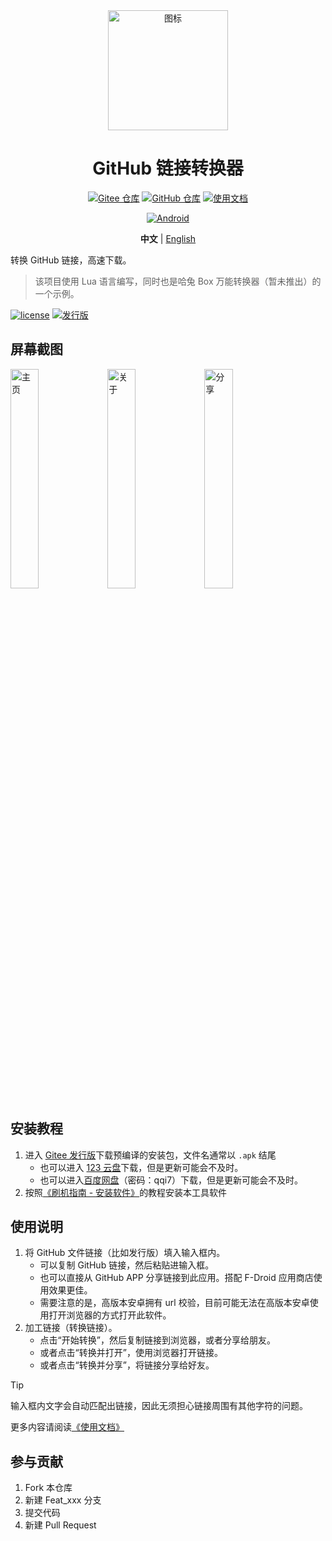 <div align="center">
<img src="./app/src/main/res/mipmap-xxxhdpi/ic_launcher_round.webp" alt="图标" width=192 height=192 />

# GitHub 链接转换器

[![Gitee 仓库](https://img.shields.io/badge/Gitee-仓库-C71D23?logo=gitee)](https://gitee.com/AideLua/GitHubUrlConverter)
[![GitHub 仓库](https://img.shields.io/badge/GitHub-仓库-0969DA?logo=github)](https://github.com/AideLua/GitHubUrlConverter)
[![使用文档](https://img.shields.io/badge/使用文档-中文-C71D23)](https://gitee.com/Jesse205/GitHubUrlConverter/blob/master/docs/README.md)

[![Android](https://img.shields.io/badge/Android-apk-%23DDC84?logo=android&logoColor=%23ffffff)][ReleaseInGitee]

**中文** |
[English](./README.md)

</div>

转换 GitHub 链接，高速下载。

> 该项目使用 Lua 语言编写，同时也是哈兔 Box 万能转换器（暂未推出）的一个示例。

[![license](https://img.shields.io/github/license/AideLua/GitHubUrlConverter)](LICENSE)
[![发行版](https://img.shields.io/github/v/tag/AideLua/GitHubUrlConverter?color=C71D23&label=发行版&logo=gitee)][ReleaseInGitee]

## 屏幕截图

<img src="./images/screenshots/Screenshot_20231206-234135.png" width=30% alt="主页" />
<img src="./images/screenshots/Screenshot_20231206-234155.png" width=30% alt="关于" />
<img src="./images/screenshots/Screenshot_20231206-234352.png" width=30% alt="分享" />

## 安装教程

1. 进入 [Gitee 发行版](https://gitee.com/Jesse205/GitHubUrlConverter/releases/latest)下载预编译的安装包，文件名通常以 `.apk` 结尾
    - 也可以进入 [123 云盘](https://www.123pan.com/s/G7a9-4xtk.html)下载，但是更新可能会不及时。
    - 也可以进入[百度网盘](https://pan.baidu.com/s/1DUh2ecgyxTRNoJ5bm30fdg?pwd=qqi7)（密码：qqi7）下载，但是更新可能会不及时。
2. 按照[《刷机指南 - 安装软件》](https://jesse205.github.io/FlashAndroidDevicesGuidelines/normal/installApk/)的教程安装本工具软件

## 使用说明

1. 将 GitHub 文件链接（比如发行版）填入输入框内。
    - 可以复制 GitHub 链接，然后粘贴进输入框。
    - 也可以直接从 GitHub APP 分享链接到此应用。搭配 F-Droid 应用商店使用效果更佳。
    - 需要注意的是，高版本安卓拥有 url 校验，目前可能无法在高版本安卓使用打开浏览器的方式打开此软件。
2. 加工链接（转换链接）。
    - 点击“开始转换”，然后复制链接到浏览器，或者分享给朋友。
    - 或者点击“转换并打开”，使用浏览器打开链接。
    - 或者点击“转换并分享”，将链接分享给好友。

> [!TIP]
>
> 输入框内文字会自动匹配出链接，因此无须担心链接周围有其他字符的问题。

更多内容请阅读[《使用文档》](./docs/README.md)

## 参与贡献

1. Fork 本仓库
2. 新建 Feat_xxx 分支
3. 提交代码
4. 新建 Pull Request

[ReleaseInGitee]: https://gitee.com/AideLua/GitHubUrlConverter/releases/latest

